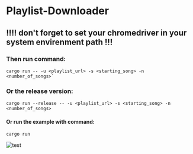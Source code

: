 # Playlist-Downloader

## !!!! don't forget to set your chromedriver in your system envirenment path !!!

### Then run command:

```
cargo run -- -u <playlist_url> -s <starting_song> -n <number_of_songs>`
```

### Or the release version: 

```
cargo run --release -- -u <playlist_url> -s <starting_song> -n <number_of_songs>
```
#### Or run the example with command:
```
cargo run
```
![test](https://github.com/IsekaiCode/Playlist-Downloader/assets/109307799/031ecee8-64d8-4da4-8d8e-e5619677e1ec)

